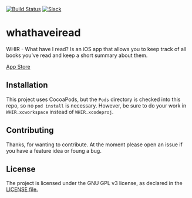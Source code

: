 [![Build Status](https://travis-ci.org/bcye/whathaveiread.svg?branch=master)](https://travis-ci.org/bcye/whathaveiread)
[![Slack](https://img.shields.io/badge/chat-on%20slack-red.svg)](https://join.slack.com/t/iosmaintainers/shared_invite/enQtNDY1ODk2NTYxNjM2LTU5MzM2ODY2MWE4MjVmNjE4ZWU3ZjMxNzc0YTYxN2QwM2ZkMjY4N2U0ZTUxNGRkNmQ2NGRkNjEzZmRiNjkyNjY)

# whathaveiread

WHIR - What have I read? Is an iOS app that allows you to keep track of all books you've read and keep a short summary about them.

[App Store](https://itunes.apple.com/us/app/whir/id1368037703?ls=1&mt=8)

## Installation

This project uses CocoaPods, but the `Pods` directory is checked into this repo, so no `pod install` is necessary. However, be sure to do your work in `WHIR.xcworkspace` instead of `WHIR.xcodeproj`.

## Contributing

Thanks, for wanting to contribute. At the moment please open an issue if you have a feature idea or foung a bug.

## License

The project is licensed under the GNU GPL v3 license, as declared in the [LICENSE file.](LICENSE)
